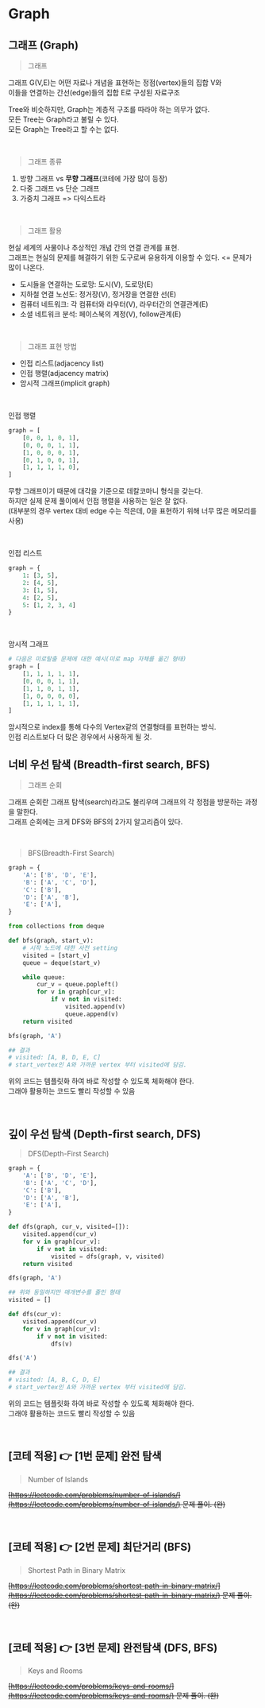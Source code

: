 # Graph

## 그래프 (Graph)

> 그래프

그래프 G(V,E)는 어떤 자료나 개념을 표현하는 정점(vertex)들의 집합 V와 <br/>
이들을 연결하는 간선(edge)들의 집합 E로 구성된 자료구조

Tree와 비슷하지만, Graph는 계층적 구조를 따라야 하는 의무가 없다. <br/>
모든 Tree는 Graph라고 불릴 수 있다. <br/>
모든 Graph는 Tree라고 할 수는 없다.

<br/>

> 그래프 종류

1. 방향 그래프 vs **무향 그래프**(코테에 가장 많이 등장)
2. 다중 그래프 vs 단순 그래프
3. 가중치 그래프 => 다익스트라

<br/>

> 그래프 활용

현실 세계의 사물이나 추상적인 개념 간의 연결 관계를 표현. <br/>
그래프는 현실의 문제를 해결하기 위한 도구로써 유용하게 이용할 수 있다. <= 문제가 많이 나온다.

- 도시들을 연결하는 도로망: 도시(V), 도로망(E)
- 지하철 연결 노선도: 정거장(V), 정거장을 연결한 선(E)
- 컴퓨터 네트워크: 각 컴퓨터와 라우터(V), 라우터간의 연결관계(E)
- 소셜 네트워크 분석: 페이스북의 계정(V), follow관계(E)

<br/>

> 그래프 표현 방법

- 인접 리스트(adjacency list)
- 인접 행렬(adjacency matrix)
- 암시적 그래프(implicit graph)

<br/>

인접 행렬

```python
graph = [
    [0, 0, 1, 0, 1],
    [0, 0, 0, 1, 1],
    [1, 0, 0, 0, 1],
    [0, 1, 0, 0, 1],
    [1, 1, 1, 1, 0],
]
```

무향 그래프이기 때문에 대각을 기준으로 데칼코마니 형식을 갖는다. <br/>
하지만 실제 문제 풀이에서 인접 행렬을 사용하는 일은 잘 없다. <br/>
(대부분의 경우 vertex 대비 edge 수는 적은데, 0을 표현하기 위해 너무 많은 메모리를 사용)

<br/>

인접 리스트

```python
graph = {
    1: [3, 5],
    2: [4, 5],
    3: [1, 5],
    4: [2, 5],
    5: [1, 2, 3, 4]
}
```

<br/>

암시적 그래프

```python
# 다음은 미로탈출 문제에 대한 예시(미로 map 자체를 옮긴 형태)
graph = [
    [1, 1, 1, 1, 1],
    [0, 0, 0, 1, 1],
    [1, 1, 0, 1, 1],
    [1, 0, 0, 0, 0],
    [1, 1, 1, 1, 1],
]
```

암시적으로 index를 통해 다수의 Vertex같의 연결형태를 표현하는 방식. <br/>
인접 리스트보다 더 많은 경우에서 사용하게 될 것.

## 너비 우선 탐색 (Breadth-first search, BFS)

> 그래프 순회

그래프 순회란 그래프 탐색(search)라고도 불리우며 그래프의 각 정점을 방문하는 과정을 말한다. <br/>
그래프 순회에는 크게 DFS와 BFS의 2가지 알고리즘이 있다.

<br/>

> BFS(Breadth-First Search)

```python
graph = {
    'A': ['B', 'D', 'E'],
    'B': ['A', 'C', 'D'],
    'C': ['B'],
    'D': ['A', 'B'],
    'E': ['A'],
}
```

```python
from collections from deque

def bfs(graph, start_v):
    # 시작 노드에 대한 사전 setting
    visited = [start_v]
    queue = deque(start_v)

    while queue:
        cur_v = queue.popleft()
        for v in graph[cur_v]:
            if v not in visited:
                visited.append(v)
                queue.append(v)
    return visited

bfs(graph, 'A')

## 결과
# visited: [A, B, D, E, C]
# start_vertex인 A와 가까운 vertex 부터 visited에 담김.
```

위의 코드는 템플릿화 하여 바로 작성할 수 있도록 체화해야 한다. <br/>
그래야 활용하는 코드도 빨리 작성할 수 있음

<br/>

## 깊이 우선 탐색 (Depth-first search, DFS)

> DFS(Depth-First Search)

```python
graph = {
    'A': ['B', 'D', 'E'],
    'B': ['A', 'C', 'D'],
    'C': ['B'],
    'D': ['A', 'B'],
    'E': ['A'],
}
```

```python
def dfs(graph, cur_v, visited=[]):
    visited.append(cur_v)
    for v in graph[cur_v]:
        if v not in visited:
            visited = dfs(graph, v, visited)
    return visited

dfs(graph, 'A')
```

```python
## 위와 동일하지만 매개변수를 줄인 형태
visited = []

def dfs(cur_v):
    visited.append(cur_v)
    for v in graph[cur_v]:
        if v not in visited:
            dfs(v)

dfs('A')

## 결과
# visited: [A, B, C, D, E]
# start_vertex인 A와 가까운 vertex 부터 visited에 담김.
```

위의 코드는 템플릿화 하여 바로 작성할 수 있도록 체화해야 한다. <br/>
그래야 활용하는 코드도 빨리 작성할 수 있음

<br/>

## [코테 적용] 👉 [1번 문제] 완전 탐색

> Number of Islands

~~[https://leetcode.com/problems/number-of-islands/](https://leetcode.com/problems/number-of-islands/) 문제 풀이. (완)~~

<br/>

## [코테 적용] 👉 [2번 문제] 최단거리 (BFS)

> Shortest Path in Binary Matrix

~~[https://leetcode.com/problems/shortest-path-in-binary-matrix/](https://leetcode.com/problems/shortest-path-in-binary-matrix/) 문제 풀이. (완)~~

<br/>

## [코테 적용] 👉 [3번 문제] 완전탐색 (DFS, BFS)

> Keys and Rooms

~~[https://leetcode.com/problems/keys-and-rooms/](https://leetcode.com/problems/keys-and-rooms/) 문제 풀이. (완)~~

<br/>
